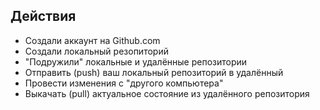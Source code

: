 ## Действия
* Создали аккаунт на Github.com
* Создали локальный резопиторий
* "Подружили" локальные и удалённые репозитории
* Отправить (push) ваш локальный репозиторий в удалённый
* Провести изменения с "другого компьютера"
* Выкачать (pull) актуальное состояние из удалённого репозитория